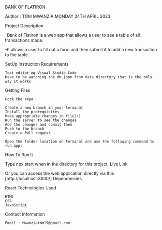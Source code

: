 BANK OF FLATIRON


Author : TOM MWANZIA MONDAY 24TH APRIL 2023


Project Description

-Bank of Flatiron is a web app that allows a user to see a table of all transactions made.

-It allows a user to fill out a form and then submit it to add a new transaction to the table.

SetUp Instruction
Requirements

    Text editor eg Visual Studio Code
    Have to be watching the db.json from data directory that is the only way it works

Getting Files

    Fork the repo

    Create a new branch in your terminal 
    Install the prerequisites
    Make appropriate changes in file(s)
    Run the server to see the changes
    Add the changes and commit them 
    Push to the branch 
    Create a Pull request

    Open the folder location on terminal and use the following command to run app:

How To Run It

Type npx start when in the directory for this project.
Live Link

Or you can access the web application directly via this [http://localhost:3000/]
Dependencies

React
Technologies Used

    HTML
    CSS
    JavaScript

Contact Information

    Email : Mwanziatom19@gmail.com
